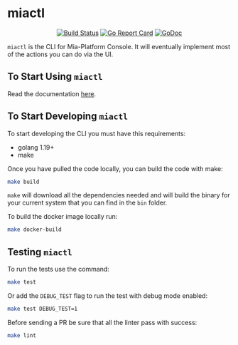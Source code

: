 # miactl

<center>

[![Build Status][github-actions-svg]][github-actions]
[![Go Report Card][go-report-card]][go-report-card-link]
[![GoDoc][godoc-svg]][godoc-link]

</center>

`miactl` is the CLI for Mia-Platform Console. It will eventually implement most of the actions you can do
via the UI.

## To Start Using `miactl`

Read the documentation [here](./docs/10_overview.md).

## To Start Developing `miactl`

To start developing the CLI you must have this requirements:

- golang 1.19+
- make

Once you have pulled the code locally, you can build the code with make:

```sh
make build
```

`make` will download all the dependencies needed and will build the binary for your current system that you can find
in the `bin` folder.

To build the docker image locally run:

```sh
make docker-build
```

## Testing `miactl`

To run the tests use the command:

```sh
make test
```

Or add the `DEBUG_TEST` flag to run the test with debug mode enabled:

```sh
make test DEBUG_TEST=1
```

Before sending a PR be sure that all the linter pass with success:

```sh
make lint
```

[github-actions]: https://github.com/mia-platform/miactl/actions
[github-actions-svg]: https://github.com/mia-platform/miactl/workflows/Continuous%20Integration%20Pipeline/badge.svg
[godoc-svg]: https://godoc.org/github.com/mia-platform/miactl?status.svg
[godoc-link]: https://godoc.org/github.com/mia-platform/miactl
[go-report-card]: https://goreportcard.com/badge/github.com/mia-platform/miactl
[go-report-card-link]: https://goreportcard.com/report/github.com/mia-platform/miactl
